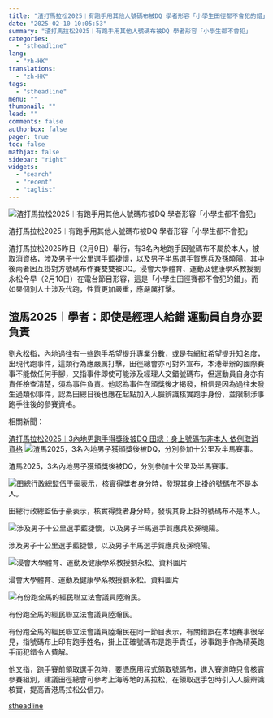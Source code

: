 ```yaml
---
title: "渣打馬拉松2025︱有跑手用其他人號碼布被DQ 學者形容「小學生田徑都不會犯的錯」"
date: "2025-02-10 10:05:53"
summary: "渣打馬拉松2025︱有跑手用其他人號碼布被DQ 學者形容「小學生都不會犯」       渣打..."
categories:
  - "stheadline"
lang:
  - "zh-HK"
translations:
  - "zh-HK"
tags:
  - "stheadline"
menu: ""
thumbnail: ""
lead: ""
comments: false
authorbox: false
pager: true
toc: false
mathjax: false
sidebar: "right"
widgets:
  - "search"
  - "recent"
  - "taglist"
---
```


![渣打馬拉松2025︱有跑手用其他人號碼布被DQ 學者形容「小學生都不會犯」](https://image.stheadline.com/f/680p0/0x0/100/none/485719d790746eb89051af0bb1af8255/stheadline/inewsmedia/20250210/_2025021010024132495.jpg)

渣打馬拉松2025︱有跑手用其他人號碼布被DQ 學者形容「小學生都不會犯」




渣打馬拉松2025昨日（2月9日）舉行，有3名內地跑手因號碼布不屬於本人，被取消資格，涉及男子十公里選手藍捷懷，以及男子半馬選手賀應兵及孫曉陽，其中後兩者因互掛對方號碼布作賽雙雙被DQ。浸會大學體育、運動及健康學系教授劉永松今早（2月10日）在電台節目形容，這是「小學生田徑賽都不會犯的錯」。而如果個別人士涉及代跑，性質更加嚴重，應嚴厲打擊。

渣馬2025︱學者：即使是經理人給錯 運動員自身亦要負責
----------------------------

劉永松指，內地過往有一些跑手希望提升專業分數，或是有網紅希望提升知名度，出現代跑事件，這類行為應嚴厲打擊，田徑總會亦可對外宣布，本港舉辦的國際賽事不能做任何手腳，又指事件即使可能涉及經理人交錯號碼布，但運動員自身亦有責任檢查清楚，須為事件負責。他認為事件在頒獎後才揭發，相信是因為過往未發生過類似事件，認為田總日後也應在起點加入人臉辨識核實跑手身份，並限制涉事跑手往後的參賽資格。

相關新聞：

[渣打馬拉松2025︱3內地男跑手得獎後被DQ 田總：身上號碼布非本人 依例取消資格](https://www.stheadline.com/society/3427032/%E6%B8%A3%E6%89%93%E9%A6%AC%E6%8B%89%E6%9D%BE20253%E5%85%A7%E5%9C%B0%E7%94%B7%E8%B7%91%E6%89%8B%E5%BE%97%E7%8D%8E%E5%BE%8C%E8%A2%ABDQ-%E7%94%B0%E7%B8%BD%E8%BA%AB%E4%B8%8A%E8%99%9F%E7%A2%BC%E5%B8%83%E9%9D%9E%E6%9C%AC%E4%BA%BA-%E4%BE%9D%E4%BE%8B%E5%8F%96%E6%B6%88%E8%B3%87%E6%A0%BC)
 ![渣馬2025，3名內地男子獲頒獎後被DQ，分別參加十公里及半馬賽事。](https://image.hkhl.hk/f/1024p0/0x0/100/none/137e87135fc776c3fa5362bc5562fab2/2025-02/KakaoTalk_20250209_123735775_0.jpg)


渣馬2025，3名內地男子獲頒獎後被DQ，分別參加十公里及半馬賽事。



 ![田總行政總監伍于豪表示，核實得獎者身分時，發現其身上掛的號碼布不是本人。](https://image.hkhl.hk/f/1024p0/0x0/100/none/f5b8bb0cf728b6d831381b29af5c9fe2/2025-02/KakaoTalk_20250209_123735775_01_0.jpg)


田總行政總監伍于豪表示，核實得獎者身分時，發現其身上掛的號碼布不是本人。



 ![涉及男子十公里選手藍捷懷，以及男子半馬選手賀應兵及孫曉陽。](https://image.hkhl.hk/f/1024p0/0x0/100/none/1464cb855fb9c9cecdd0f0419a4a66b6/2025-02/KakaoTalk_20250209_095351909_0.jpg)


涉及男子十公里選手藍捷懷，以及男子半馬選手賀應兵及孫曉陽。



 ![浸會大學體育、運動及健康學系教授劉永松。資料圖片](https://image.hkhl.hk/f/1024p0/0x0/100/none/74befdfbe00868f7e418e5aeb1f20180/2025-02/L11.JPG)


浸會大學體育、運動及健康學系教授劉永松。資料圖片



 ![有份跑全馬的經民聯立法會議員陸瀚民。](https://image.hkhl.hk/f/1024p0/0x0/100/none/b256a48cf259d91f050ea8c6b3dec425/2025-02/L12_0.jpg)


有份跑全馬的經民聯立法會議員陸瀚民。




有份跑全馬的經民聯立法會議員陸瀚民在同一節目表示，有關錯誤在本地賽事很罕見，指號碼布上印有跑手姓名，掛上正確號碼布是跑手責任，涉事跑手作為精英跑手而犯錯令人費解。

他又指，跑手賽前領取選手包時，要憑應用程式領取號碼布，進入賽道時只會核實參賽組別，建議田徑總會可參考上海等地的馬拉松，在領取選手包時引入人臉辨識核實，提高香港馬拉松公信力。

[stheadline](https://std.stheadline.com/realtime/article/2051813/即時-港聞-渣打馬拉松2025︱有跑手用其他人號碼布被DQ-學者形容-小學生田徑都不會犯的錯)
